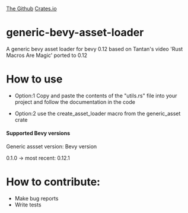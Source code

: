 [The Github](https://github.com/stevehello166/generic-bevy-asset-loader) [Crates.io](https://crates.io/crates/generic_asset)

# generic-bevy-asset-loader
A generic bevy asset loader for bevy 0.12 based on Tantan's video 'Rust Macros Are Magic' ported to 0.12

# How to use
- Option:1 Copy and paste the contents of the "utils.rs" file into your project and follow the documentation in the code

- Option:2 use the create_asset_loader macro from the generic_asset crate

#### Supported Bevy versions
Generic assset version: Bevy version

0.1.0 -> most recent: 0.12.1

# How to contribute:
- Make bug reports
- Write tests